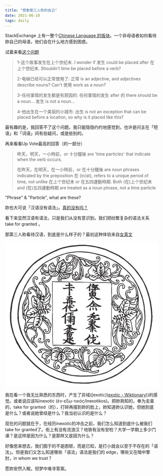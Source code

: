 ```yaml
---
title: "想象第三人称的自己"
date: 2021-06-10
tags: daily
---
```


StackExchange 上有一整个[Chinese Language 的版块](https://chinese.stackexchange.com/)。一个非母语者如何看待妳自己的母语，他们会在什么地方感到困惑。

试着来看[这个问题](https://chinese.stackexchange.com/questions/44145/i-do-not-really-understand-the-word-order-in-these-four-examples)

> 1-这个故事发生在上个世纪末. I wonder if 发生 could be placed after 在上个世纪末. Shouldn't time be placed before a verb?
>
> 2-电梯已经可以正常使用了: 正常 is an adjective, and adjectives describe nouns? Can't 使用 work as a noun?
>
> 3-任何事情的发生都是有原因的: 任何事情的发生 after 的 there should be a noun... 发生 is not a noun...
>
> 4-他出生在一个美丽的小城市: 出生 is not an exception that can be placed before a location, so why is it placed like this?

最有趣的是，我回答不了这个问题。我只能隐隐约约地感觉到，也许是问主在「短语」和「词语」间有些疑问，或是些别的。

再来看看Up Vote最高的回答（的一部分）

>昨天，明天，一小時前，or 十分鐘後 are 'time particles' that indicate when the verb occurs.
>
>在昨天，在明天，在一小時前，or 在十分鐘後 are noun phrases indicated by the preposition 在 (in/at), refers to a unique period of time, not unlike 在上个世纪末 or 在五四運動時期. Both (在)上个世纪末 and (在)五四運動時期 are treated as a noun phrase, not a time particle

"Phrase" & "Particle", what are these?

妳也大可说「汉语没有语法」。[真的没有吗？](https://www.zhihu.com/question/37304421 "汉语究竟有没有语法？- 知乎")

看下来显然汉语有语法，只是我们从没有意识到。我们把纷繁复杂的语法关系 take for granted 。

那第三人称看待汉语，到底是什么样子的？最初这种体验来自[女真文](https://zh.wikipedia.org/wiki/女真文)

[![女真文“明王慎德、四夷咸宾”印](/images/1024px-Bushell_Juchen_21.svg.png "女真文“明王慎德、四夷咸宾”印")](https://zh.wikipedia.org/wiki/%E5%A5%B3%E7%9C%9F%E6%96%87#/media/File:Bushell_Juchen_21.svg)

我在看一个我无比熟悉的东西时，产生了异域([exotic]([exotic - Wiktionary](https://en.wiktionary.org/wiki/exotic)))的感觉。或者说应该叫inexotic (ἐν-εξω-τικός/inexotikos)。把妳熟知的，奉为圭臬的，take for granted（的），打碎再摆到妳的脸上，妳知道妳认识她，但她到底是什么？或者说她曾经是什么？我当初认识的是什么？

现在的问题就在于，在经历inexotic的冲击之前，我们怎么知道到底什么被我们take for granted了。街上有没有流浪汉？地铁有没有安检？大学一学期上多少门课？是这样是因为什么？是那样又是因为什么？

好像思来想去，我们囿于的不是困顿，而是已知，是打小就会以至于不存在的「语法」。但是我们又怎么知道哪些「语法」语法是我们的 edge，哪些又在暗中擎肘，in whom we trust？

愿妳安然入眠，但梦中难寻答案。